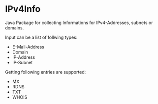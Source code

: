 IPv4Info
========

Java Package for collecting Informations for IPv4-Addresses, subnets or domains.

Input can be a list of follwing types:

- E-Mail-Address
- Domain
- IP-Address
- IP-Subnet

Getting following entries are supported:

- MX
- RDNS
- TXT
- WHOIS
